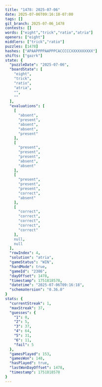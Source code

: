 ```yaml
---
title: "1478: 2025-07-06"
date: 2025-07-06T09:16:18-07:00
tags: []
git_branch: 2025-07-06_1478
contests: []
words: ["eight","trick","ratio","atria"]
openers: ["eight"]
middlers: ["trick","ratio"]
puzzles: [1478]
hashes: ["APAAPPPPAAPPPCACCCCCXXXXXXXXXX"]
shifts: ["gazrk"]
state: {
  "puzzleDate": "2025-07-06",
  "boardState": [
    "eight",
    "trick",
    "ratio",
    "atria",
    "",
    ""
  ],
  "evaluations": [
    [
      "absent",
      "present",
      "absent",
      "absent",
      "present"
    ],
    [
      "present",
      "present",
      "present",
      "absent",
      "absent"
    ],
    [
      "present",
      "present",
      "present",
      "correct",
      "absent"
    ],
    [
      "correct",
      "correct",
      "correct",
      "correct",
      "correct"
    ],
    null,
    null
  ],
  "rowIndex": 4,
  "solution": "atria",
  "gameStatus": "WIN",
  "hardMode": true,
  "gameId": "2386",
  "dayOffset": 1478,
  "timestamp": 1751818578,
  "datetime": "2025-07-06T09:16:18",
  "schemaVersion": "0.36.0"
}
stats: {
  "currentStreak": 1,
  "maxStreak": 37,
  "guesses": {
    "1": 0,
    "2": 5,
    "3": 37,
    "4": 64,
    "5": 31,
    "6": 11,
    "fail": 5
  },
  "gamesPlayed": 153,
  "gamesWon": 148,
  "hasPlayed": true,
  "lastWonDayOffset": 1478,
  "timestamp": 1751818578
}
---
```

<!-- more -->
